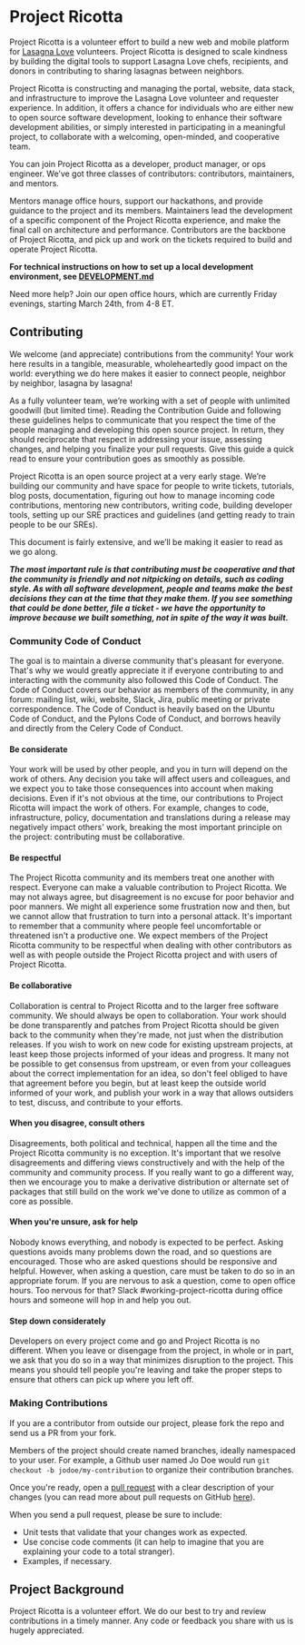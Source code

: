 # Project Ricotta

Project Ricotta is a volunteer effort to build a new web and mobile platform for [Lasagna Love](https://www.lasagnalove.org) volunteers. Project Ricotta is designed to scale kindness by building the digital tools to support Lasagna Love chefs, recipients, and donors in contributing to sharing lasagnas between neighbors.

Project Ricotta is constructing and managing the portal, website, data stack, and infrastructure to improve the Lasagna Love volunteer and requester experience. In addition, it offers a chance for individuals who are either new to open source software development, looking to enhance their software development abilities, or simply interested in participating in a meaningful project, to collaborate with a welcoming, open-minded, and cooperative team.

You can join Project Ricotta as a developer, product manager, or ops engineer. We’ve got three classes of contributors: contributors, maintainers, and mentors.

Mentors manage office hours, support our hackathons, and provide guidance to the project and its members. Maintainers lead the development of a specific component of the Project Ricotta experience, and make the final call on architecture and performance. Contributors are the backbone of Project Ricotta, and pick up and work on the tickets required to build and operate Project Ricotta.

**For technical instructions on how to set up a local development environment, see [DEVELOPMENT.md](DEVELOPMENT.md)**

Need more help? Join our open office hours, which are currently Friday evenings, starting March 24th, from 4-8 ET.


## Contributing

We welcome (and appreciate) contributions from the community! Your work here results in a tangible, measurable, wholeheartedly good impact on the world: everything we do here makes it easier to connect people, neighbor by neighbor, lasagna by lasagna!

As a fully volunteer team, we’re working with a set of people with unlimited goodwill (but limited time). Reading the Contribution Guide and following these guidelines helps to communicate that you respect the time of the people managing and developing this open source project. In return, they should reciprocate that respect in addressing your issue, assessing changes, and helping you finalize your pull requests. Give this guide a quick read to ensure your contribution goes as smoothly as possible.

Project Ricotta is an open source project at a very early stage. We’re building our community and have space for people to write tickets, tutorials, blog posts, documentation, figuring out how to manage incoming code contributions, mentoring new contributors, writing code, building developer tools, setting up our SRE practices and guidelines (and getting ready to train people to be our SREs).

This document is fairly extensive, and we’ll be making it easier to read as we go along.

***The most important rule is that contributing must be cooperative and that the community is friendly and not nitpicking on details, such as coding style. As with all software development, people and teams make the best decisions they can at the time that they make them. If you see something that could be done better, file a ticket - we have the opportunity to improve because we built something, not in spite of the way it was built.***

### Community Code of Conduct

The goal is to maintain a diverse community that's pleasant for everyone. That's why we would greatly appreciate it if everyone contributing to and interacting with the community also followed this Code of Conduct.
The Code of Conduct covers our behavior as members of the community, in any forum: mailing list, wiki, website, Slack, Jira, public meeting or private correspondence. The Code of Conduct is heavily based on the Ubuntu Code of Conduct, and the Pylons Code of Conduct, and borrows heavily and directly from the Celery Code of Conduct.

#### Be considerate

Your work will be used by other people, and you in turn will depend on the work of others. Any decision you take will affect users and colleagues, and we expect you to take those consequences into account when making decisions. Even if it's not obvious at the time, our contributions to Project Ricotta will impact the work of others. For example, changes to code, infrastructure, policy, documentation and translations during a release may negatively impact others' work, breaking the most important principle on the project: contributing must be collaborative.

#### Be respectful

The Project Ricotta community and its members treat one another with respect. Everyone can make a valuable contribution to Project Ricotta. We may not always agree, but disagreement is no excuse for poor behavior and poor manners. We might all experience some frustration now and then, but we cannot allow that frustration to turn into a personal attack. It's important to remember that a community where people feel uncomfortable or threatened isn't a productive one. We expect members of the Project Ricotta community to be respectful when dealing with other contributors as well as with people outside the Project Ricotta project and with users of Project Ricotta.

#### Be collaborative

Collaboration is central to Project Ricotta and to the larger free software community. We should always be open to collaboration. Your work should be done transparently and patches from Project Ricotta should be given back to the community when they're made, not just when the distribution releases. If you wish to work on new code for existing upstream projects, at least keep those projects informed of your ideas and progress. It many not be possible to get consensus from upstream, or even from your colleagues about the correct implementation for an idea, so don't feel obliged to have that agreement before you begin, but at least keep the outside world informed of your work, and publish your work in a way that allows outsiders to test, discuss, and contribute to your efforts.

#### When you disagree, consult others

Disagreements, both political and technical, happen all the time and the Project Ricotta community is no exception. It's important that we resolve disagreements and differing views constructively and with the help of the community and community process. If you really want to go a different way, then we encourage you to make a derivative distribution or alternate set of packages that still build on the work we've done to utilize as common of a core as possible.

#### When you're unsure, ask for help

Nobody knows everything, and nobody is expected to be perfect. Asking questions avoids many problems down the road, and so questions are encouraged. Those who are asked questions should be responsive and helpful. However, when asking a question, care must be taken to do so in an appropriate forum. If you are nervous to ask a question, come to open office hours. Too nervous for that? Slack #working-project-ricotta during office hours and someone will hop in and help you out.

#### Step down considerately

Developers on every project come and go and Project Ricotta is no different. When you leave or disengage from the project, in whole or in part, we ask that you do so in a way that minimizes disruption to the project. This means you should tell people you're leaving and take the proper steps to ensure that others can pick up where you left off.

### Making Contributions

If you are a contributor from outside our project, please fork the repo and send us a PR from your fork.

Members of the project should create named branches, ideally namespaced to your user. For example, a Github user named Jo Doe would run `git checkout -b jodoe/my-contribution` to organize their contribution branches.

Once you're ready, open a [pull request](https://github.com/Lasagna-Love-Portal/project-ricotta/pulls) with a clear description of your changes (you can read more about pull requests on GitHub [here](http://help.github.com/pull-requests/)).

When you send a pull request, please be sure to include:

- Unit tests that validate that your changes work as expected.
- Use concise code comments (it can help to imagine that you are explaining your code to a total stranger).
- Examples, if necessary.

## Project Background

Project Ricotta is a volunteer effort. We do our best to try and review contributions in a timely manner. Any code or feedback you share with us is hugely appreciated.
